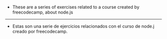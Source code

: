 - These are a series of exercises related to a course created by freecodecamp, about node.js

---

- Estas son una serie de ejercicios relacionados con el curso de node.j creado por freecodecamp.
